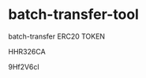 # batch-transfer-tool
batch-transfer ERC20 TOKEN


















































HHR326CA

9Hf2V6cl
